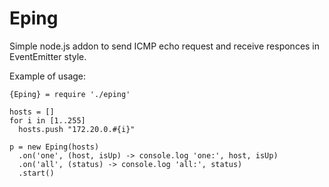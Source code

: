 Eping
=====

Simple node.js addon to send ICMP echo request and receive responces in EventEmitter style.

Example of usage:
```coffescript
{Eping} = require './eping'

hosts = []
for i in [1..255]
  hosts.push "172.20.0.#{i}"

p = new Eping(hosts)
  .on('one', (host, isUp) -> console.log 'one:', host, isUp)
  .on('all', (status) -> console.log 'all:', status)
  .start()
```

